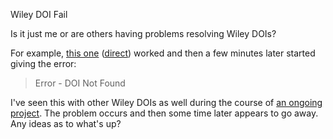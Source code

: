 Wiley DOI Fail

Is it just me or are others having problems resolving Wiley DOIs?

For example, [this one](http://dx.doi.org/10.1111/j.1399-3011.1978.tb02896.x) ([direct](http://www3.interscience.wiley.com/journal/121499820/abstract)) worked and then a few minutes later started giving the error:

> Error - DOI Not Found

I've seen this with other Wiley DOIs as well during the course of [an ongoing project](http://depth-first.com/articles/2010/04/08/wanted-a-few-good-chemists). The problem occurs and then some time later appears to go away. Any ideas as to what's up?

